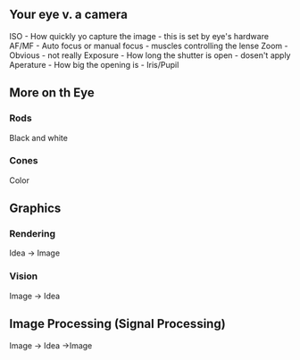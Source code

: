 ## Your eye v. a camera

ISO - How quickly yo capture the image - this is set by eye's hardware
AF/MF - Auto focus or manual focus - muscles controlling the lense
Zoom - Obvious - not really
Exposure - How long the shutter is open - dosen't apply
Aperature - How big the opening is - Iris/Pupil

## More on th Eye

### Rods

Black and white



### Cones

Color

## Graphics

### Rendering

Idea -> Image

### Vision

Image -> Idea

## Image Processing (Signal Processing)

Image -> Idea ->Image
